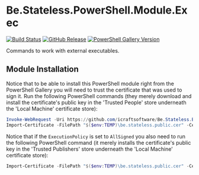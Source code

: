 ﻿# Be.Stateless.PowerShell.Module.Exec

[![Build Status](https://dev.azure.com/icraftsoftware/be.stateless/_apis/build/status/Be.Stateless.PowerShell.Module.Exec%20Manual%20Release?branchName=master)](https://dev.azure.com/icraftsoftware/be.stateless/_build/latest?definitionId=24&branchName=master)
[![GitHub Release](https://img.shields.io/github/v/release/icraftsoftware/Be.Stateless.PowerShell.Module.Exec?label=Release&logo=github)](https://github.com/icraftsoftware/Be.Stateless.PowerShell.Module.Exec/releases/latest)
[![PowerShell Gallery Version](https://img.shields.io/powershellgallery/v/Exec.svg?style=flat&logo=powershell)](https://www.powershellgallery.com/packages/Exec)

Commands to work with external executables.

## Module Installation

Notice that to be able to install this PowerShell module right from the PowerShell Gallery you will need to trust the certificate that was used to sign it. Run the following PowerShell commands (they merely download and install the certificate's public key in the 'Trusted People' store underneath the 'Local Machine' certificate store):

```PowerShell
Invoke-WebRequest -Uri https://github.com/icraftsoftware/Be.Stateless.Build.Scripts/raw/master/be.stateless.public.cer -OutFile "$($env:TEMP)\be.stateless.public.cer"
Import-Certificate -FilePath "$($env:TEMP)\be.stateless.public.cer" -CertStoreLocation Cert:\LocalMachine\TrustedPeople\
```

Notice that if the `ExecutionPolicy` is set to `AllSigned` you also need to run the following PowerShell command (it merely installs the certificate's public key in the 'Trusted Publishers' store underneath the 'Local Machine' certificate store):

```PowerShell
Import-Certificate -FilePath "$($env:TEMP)\be.stateless.public.cer" -CertStoreLocation Cert:\LocalMachine\TrustedPublisher\
```
